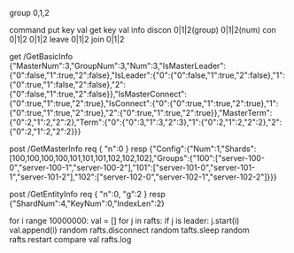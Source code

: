 group 0,1,2



command
put key val
get key val
info
discon 0|1|2(group) 0|1|2(num)
con 0|1|2 0|1|2
leave 0|1|2
join 0|1|2

get /GetBasicInfo
{"MasterNum":3,"GroupNum":3,"Num":3,"IsMasterLeader":{"0":false,"1":true,"2":false},"IsLeader":{"0":{"0":false,"1":true,"2":false},"1":{"0":true,"1":false,"2":false},"2":{"0":false,"1":true,"2":false}},"IsMasterConnect":{"0":true,"1":true,"2":true},"IsConnect":{"0":{"0":true,"1":true,"2":true},"1":{"0":true,"1":true,"2":true},"2":{"0":true,"1":true,"2":true}},"MasterTerm":{"0":2,"1":2,"2":2},"Term":{"0":{"0":3,"1":3,"2":3},"1":{"0":2,"1":2,"2":2},"2":{"0":2,"1":2,"2":2}}}

post /GetMasterInfo
req
{
    "n":0
}
resp
{"Config":{"Num":1,"Shards":[100,100,100,100,101,101,101,102,102,102],"Groups":{"100":["server-100-0","server-100-1","server-100-2"],"101":["server-101-0","server-101-1","server-101-2"],"102":["server-102-0","server-102-1","server-102-2"]}}}


post /GetEntityInfo
req
{
    "n":0,
    "g":2
}
resp
{"ShardNum":4,"KeyNum":0,"IndexLen":2}


for i range 10000000:
    val = []
    for j in rafts:
        if j is leader:
            j.start(i)
            val.append(i)
    random rafts.disconnect 
    random tafts.sleep
    random rafts.restart
compare val rafts.log

